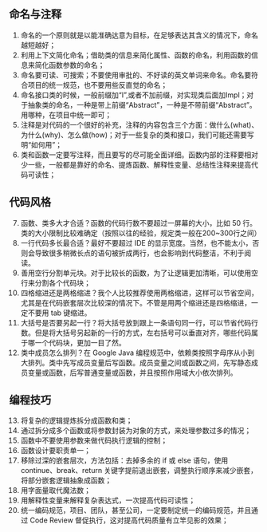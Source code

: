## 命名与注释
1. 命名的一个原则就是以能准确达意为目标，在足够表达其含义的情况下，命名越短越好；
2. 利用上下文简化命名；借助类的信息来简化属性、函数的命名，利用函数的信息来简化函数参数的命名；
3. 命名要可读、可搜索；不要使用审批的、不好读的英文单词来命名。命名要符合项目的统一规范，也不要用些反直觉的命名；
4. 命名接口类的时候，一般前缀加“I”,或者不加前缀，对实现类后面加Impl；对于抽象类的命名，一种是带上前缀“Abstract”，一种是不带前缀“Abstract”。用哪种，在项目中统一即可；
5. 注释是对代码的一个很好的补充，注释的内容包含三个方面：做什么(what)、为什么(why)、怎么做(how)；对于一些复杂的类和接口，我们可能还需要写明“如何用”；
6. 类和函数一定要写注释，而且要写的尽可能全面详细。函数内部的注释要相对少一些，一般都是靠好的命名、提炼函数、解释性变量、总结性注释来提高代码可读性；

## 代码风格
7. 函数、类多大才合适？函数的代码行数不要超过一屏幕的大小，比如 50 行。类的大小限制比较难确定（按照以往的经验，规定类一般在200~300行之间）
8. 一行代码多长最合适？最好不要超过 IDE 的显示宽度。当然，也不能太小，否则会导致很多稍微长点的语句被折成两行，也会影响到代码整洁，不利于阅读。
9. 善用空行分割单元块。对于比较长的函数，为了让逻辑更加清晰，可以使用空行来分割各个代码块；
10. 四格缩进还是两格缩进？我个人比较推荐使用两格缩进，这样可以节省空间，尤其是在代码嵌套层次比较深的情况下。不管是用两个缩进还是四格缩进，一定不要用 tab 键缩进。
11. 大括号是否要另起一行？将大括号放到跟上一条语句同一行，可以节省代码行数。但是将大括号另起新的一行的方式，左右括号可以垂直对齐，哪些代码属于哪一个代码块，更加一目了然。
12. 类中成员怎么排列？在 Google Java 编程规范中，依赖类按照字母序从小到大排列。类中先写成员变量后写函数。成员变量之间或函数之间，先写静态成员变量或函数，后写普通变量或函数，并且按照作用域大小依次排列。

## 编程技巧
13. 将复杂的逻辑提炼拆分成函数和类；
14. 通过拆分成多个函数或将参数封装为对象的方式，来处理参数过多的情况；
15. 函数中不要使用参数来做代码执行逻辑的控制；
16. 函数设计要职责单一；
17. 移除过深的嵌套层次，方法包括：去掉多余的 if 或 else 语句，使用 continue、break、return 关键字提前退出嵌套，调整执行顺序来减少嵌套，将部分嵌套逻辑抽象成函数；
18. 用字面量取代魔法数；
19. 用解释性变量来解释复杂表达式，一次提高代码可读性；
20. 统一编码规范，项目、团队，甚至公司，一定要制定统一的编码规范，并且通过 Code Review 督促执行，这对提高代码质量有立竿见影的效果；
